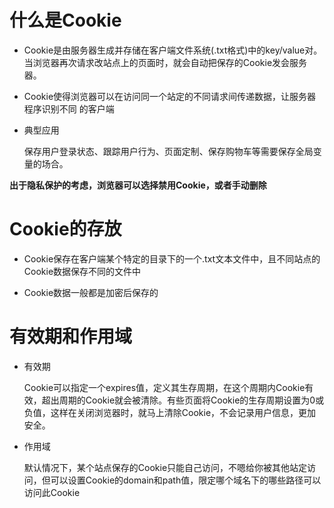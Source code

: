 # 什么是Cookie

  - Cookie是由服务器生成并存储在客户端文件系统(.txt格式)中的key/value对。当浏览器再次请求改站点上的页面时，就会自动把保存的Cookie发会服务器。

  - Cookie使得浏览器可以在访问同一个站定的不同请求间传递数据，让服务器程序识别不同 的客户端

  - 典型应用

    保存用户登录状态、跟踪用户行为、页面定制、保存购物车等需要保存全局变量的场合。

  **出于隐私保护的考虑，浏览器可以选择禁用Cookie，或者手动删除**


# Cookie的存放

 - Cookie保存在客户端某个特定的目录下的一个.txt文本文件中，且不同站点的Cookie数据保存不同的文件中

 -  Cookie数据一般都是加密后保存的

# 有效期和作用域

 - 有效期

    Cookie可以指定一个expires值，定义其生存周期，在这个周期内Cookie有效，超出周期的Cookie就会被清除。有些页面将Cookie的生存周期设置为0或负值，这样在关闭浏览器时，就马上清除Cookie，不会记录用户信息，更加安全。

 - 作用域
 
    默认情况下，某个站点保存的Cookie只能自己访问，不嗯给你被其他站定访问，但可以设置Cookie的domain和path值，限定哪个域名下的哪些路径可以访问此Cookie